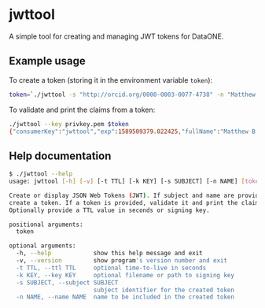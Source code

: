 # jwttool

A simple tool for creating and managing JWT tokens for DataONE.

## Example usage

To create a token (storing it in the environment variable `token`):

```sh
token=`./jwttool -s "http://orcid.org/0000-0003-0077-4738" -n "Matthew B. Jones" --ttl 86400 --key privkey.pem`
```

To validate and print the claims from a token:

```sh
./jwttool --key privkey.pem $token
{"consumerKey":"jwttool","exp":1589509379.022425,"fullName":"Matthew B. Jones","iat":1589422979.022425,"issuedAt":"2020-05-14T02:22:59.022425+00:00","sub":"http://orcid.org/0000-0003-0077-4738","ttl":86400,"userId":"http://orcid.org/0000-0003-0077-4738"}
```

## Help documentation

```sh
$ ./jwttool --help
usage: jwttool [-h] [-v] [-t TTL] [-k KEY] [-s SUBJECT] [-n NAME] [token]

Create or display JSON Web Tokens (JWT). If subject and name are provided,
create a token. If a token is provided, validate it and print the claims.
Optionally provide a TTL value in seconds or signing key.

positional arguments:
  token

optional arguments:
  -h, --help            show this help message and exit
  -v, --version         show program's version number and exit
  -t TTL, --ttl TTL     optional time-to-live in seconds
  -k KEY, --key KEY     optional filename or path to signing key
  -s SUBJECT, --subject SUBJECT
                        subject identifier for the created token
  -n NAME, --name NAME  name to be included in the created token
```
